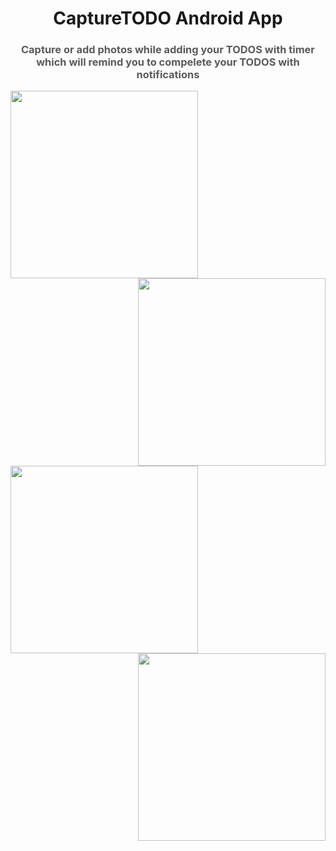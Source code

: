 <h1 align="center">CaptureTODO Android App</h1>

<h3 align="center" style="color: #5A5A5A">Capture or add photos while adding your TODOS with timer which will remind you to compelete your TODOS with notifications</h3>

<img align="left" width="300" height="auto" src="https://user-images.githubusercontent.com/52106242/71557659-031a1980-2a6f-11ea-8fc4-a07e4535821d.png">

<img align="right" width="300" height="auto" src="https://user-images.githubusercontent.com/52106242/71557656-02818300-2a6f-11ea-8fd5-d9afdea1122e.png">

<img align="left" width="300" height="auto" src="https://user-images.githubusercontent.com/52106242/71557658-031a1980-2a6f-11ea-8546-da84480b1ef1.png">

<img align="right" width="300" height="auto" src="https://user-images.githubusercontent.com/52106242/71557657-031a1980-2a6f-11ea-803e-3bd66990db6d.png">
